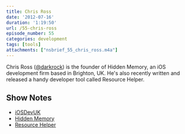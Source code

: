 ```yaml
---
title: Chris Ross
date: '2012-07-16'
duration: '1:19:50'
url: /55-chris-ross
episode_number: 55
categories: development
tags: [tools]
attachments: ["nsbrief_55_chris_ross.m4a"]
---
```


Chris Ross ([@darkrock](http://twitter.com/darkrock)) is the founder of Hidden Memory, an iOS development firm based in Brighton, UK. He's also recently written and released a handy developer tool called Resource Helper.

## Show Notes
- [iOSDevUK](http://iosdevuk.com)
- [Hidden Memory](http://hiddenmemory.co.uk)
- [Resource Helper](http://www.hiddenmemory.co.uk/resourcehelper/)

